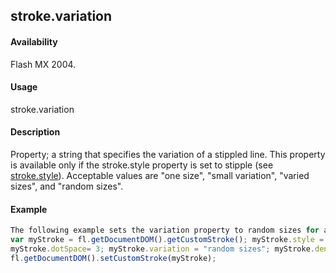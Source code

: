 ## stroke.variation

#### Availability

Flash MX 2004.

#### Usage

stroke.variation

#### Description

Property; a string that specifies the variation of a stippled line. This property is available only if the stroke.style property is set to stipple (see [stroke.style](#!AdobeDocs/developers-animatesdk-docs/test/Stroke_object/stroke20.md)). Acceptable values are "one size", "small variation", "varied sizes", and "random sizes".

#### Example

```javascript
The following example sets the variation property to random sizes for a stroke style of stipple:
var myStroke = fl.getDocumentDOM().getCustomStroke(); myStroke.style = "stipple";
myStroke.dotSpace= 3; myStroke.variation = "random sizes"; myStroke.density = "sparse";
fl.getDocumentDOM().setCustomStroke(myStroke);

```